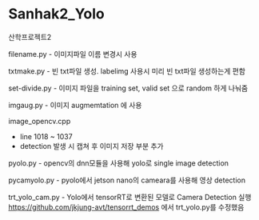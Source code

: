# Sanhak2_Yolo
산학프로젝트2

filename.py - 이미지파일 이름 변경시 사용

txtmake.py - 빈 txt파일 생성. labelimg 사용시 미리 빈 txt파일 생성하는게 편함

set-divide.py - 이미지 파일을 training set, valid set 으로 random 하게 나눠줌

imgaug.py - 이미지 augmemtation 에 사용

image_opencv.cpp
- line 1018 ~ 1037
- detection 발생 시 캡쳐 후 이미지 저장 부분 추가

pyolo.py - opencv의 dnn모듈을 사용해 yolo로 single image detection

pycamyolo.py - pyolo에서 jetson nano의 cameara를 사용해 영상 detection

trt_yolo_cam.py - Yolo에서 tensorRT로 변환된 모델로 Camera Detection 실행
https://github.com/jkjung-avt/tensorrt_demos 에서 trt_yolo.py를 수정했음
